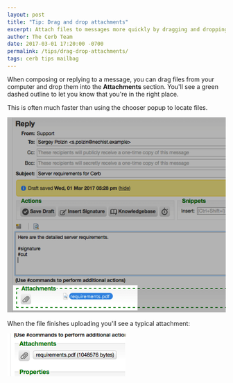 ```yaml
---
layout: post
title: "Tip: Drag and drop attachments"
excerpt: Attach files to messages more quickly by dragging and dropping them from your computer.
author: The Cerb Team
date: 2017-03-01 17:20:00 -0700
permalink: /tips/drag-drop-attachments/
tags: cerb tips mailbag
---
```


When composing or replying to a message, you can drag files from your computer and drop them into the **Attachments** section. You'll see a green dashed outline to let you know that you're in the right place.

This is often much faster than using the chooser popup to locate files.

<div class="cerb-screenshot">
<img src="/assets/images/tips/drag-and-drop-attachments/drop.png" class="screenshot">
</div>

When the file finishes uploading you'll see a typical attachment:

<div class="cerb-screenshot">
<img src="/assets/images/tips/drag-and-drop-attachments/finished.png" class="screenshot">
</div>
